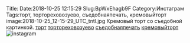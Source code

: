 Title:
Date:2018-10-25 12:15:29
Slug:BpWxEhagb9F
Category:Инстаграм
Tags:торт, тортореховозуево, съедобнаяпечать, кремовыйторт
image:2018-10-25_12-15-29_UTC_tntl.jpg
Кремовый торт со съедобной картинкой.  [торт]({tag}торт) [тортореховозуево]({tag}тортореховозуево) [съедобнаяпечать]({tag}съедобнаяпечать) [кремовыйторт]({tag}кремовыйторт)
![instagram]({attach}images/2018-10-25_12-15-29_UTC.jpg)
